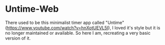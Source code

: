 # Untime-Web
There used to be this minimalist timer app called "Untime" (https://www.youtube.com/watch?v=hnXotUEVL5I), I loved it's style but it is no longer maintained or available. So here I am, recreating a very basic version of it.
